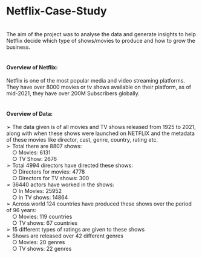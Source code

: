 # Netflix-Case-Study
<br>
The aim of the project was to analyse the data and generate insights to help Netflix decide which type of
shows/movies to produce and how to grow the business.
<br>
<br>
<h4>Overview of Netflix:</h4>

Netflix is one of the most popular media and video streaming platforms. They
have over 8000 movies or tv shows available on their platform, as of mid-2021,
they have over 200M Subscribers globally.
<br>
<br>

<h4>Overview of Data:</h4>
➢ The data given is of all movies and TV shows released from 1925 to
2021, along with when these shows were launched on NETFLIX and the
metadata of these movies like director, cast, genre, country, rating etc.
<br>
➢ Total there are 8807 shows:
<br>
&nbsp &nbsp ○ Movies: 6131
<br>
&nbsp &nbsp ○ TV Show: 2676
<br>
➢ Total 4994 directors have directed these shows:
<br>
&nbsp &nbsp ○ Directors for movies: 4778
<br>
&nbsp &nbsp ○ Directors for TV shows: 300
<br>
➢ 36440 actors have worked in the shows:
<br>
&nbsp &nbsp ○ In Movies: 25952
<br>
&nbsp &nbsp ○ In TV shows: 14864
<br>
➢ Across world 124 countries have produced these shows over the period
of 96 years:
<br>
&nbsp &nbsp ○ Movies: 119 countries
<br>
&nbsp &nbsp ○ TV shows: 67 countries
<br>
➢ 15 different types of ratings are given to these shows
<br>
➢ Shows are released over 42 different genres
<br>
&nbsp &nbsp ○ Movies: 20 genres
<br>
&nbsp &nbsp ○ TV shows: 22 genres
<br>
